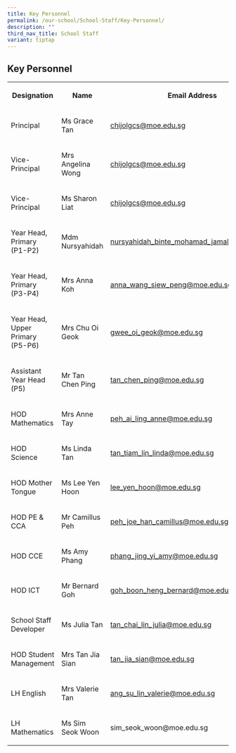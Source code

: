 ```yaml
---
title: Key Personnel
permalink: /our-school/School-Staff/Key-Personnel/
description: ""
third_nav_title: School Staff
variant: tiptap
---
```

<h2>Key Personnel</h2>
<table style="minWidth: 75px">
<colgroup>
<col>
<col>
<col>
</colgroup>
<tbody>
<tr>
<th rowspan="1" colspan="1">
<p>Designation</p>
</th>
<th rowspan="1" colspan="1">
<p>Name</p>
</th>
<th rowspan="1" colspan="1">
<p>Email Address</p>
</th>
</tr>
<tr>
<td rowspan="1" colspan="1">
<p>Principal</p>
</td>
<td rowspan="1" colspan="1">
<p>Ms Grace Tan</p>
</td>
<td rowspan="1" colspan="1">
<p><a href="mailto:chijolgcs@moe.edu.sg" rel="noopener noreferrer nofollow" target="_blank">chijolgcs@moe.edu.sg</a>
</p>
</td>
</tr>
<tr>
<td rowspan="1" colspan="1">
<p>Vice-Principal</p>
</td>
<td rowspan="1" colspan="1">
<p>Mrs Angelina Wong</p>
</td>
<td rowspan="1" colspan="1">
<p><a href="mailto:chijolgcs@moe.edu.sg" rel="noopener noreferrer nofollow" target="_blank">chijolgcs@moe.edu.sg</a>
</p>
</td>
</tr>
<tr>
<td rowspan="1" colspan="1">
<p>Vice-Principal</p>
</td>
<td rowspan="1" colspan="1">
<p>Ms Sharon Liat</p>
</td>
<td rowspan="1" colspan="1">
<p><a href="mailto:chijolgcs@moe.edu.sg" rel="noopener noreferrer nofollow" target="_blank">chijolgcs@moe.edu.sg</a>
</p>
</td>
</tr>
<tr>
<td rowspan="1" colspan="1">
<p>Year Head, Primary (P1-P2)</p>
</td>
<td rowspan="1" colspan="1">
<p>Mdm Nursyahidah</p>
</td>
<td rowspan="1" colspan="1">
<p><a href="mailto:nursyahidah_binte_mohamad_jamal@moe.edu.sg" rel="noopener noreferrer nofollow" target="_blank">nursyahidah_binte_mohamad_jamal@moe.edu.sg</a>
</p>
</td>
</tr>
<tr>
<td rowspan="1" colspan="1">
<p>Year Head, Primary (P3-P4)</p>
</td>
<td rowspan="1" colspan="1">
<p>Mrs Anna Koh</p>
</td>
<td rowspan="1" colspan="1">
<p><a href="mailto:anna_wang_siew_peng@moe.edu.sg" rel="noopener noreferrer nofollow" target="_blank">anna_wang_siew_peng@moe.edu.sg</a>
</p>
</td>
</tr>
<tr>
<td rowspan="1" colspan="1">
<p>Year Head, Upper Primary (P5-P6)</p>
</td>
<td rowspan="1" colspan="1">
<p>Mrs Chu Oi Geok</p>
</td>
<td rowspan="1" colspan="1">
<p><a href="mailto:gwee_oi_geok@moe.edu.sg" rel="noopener noreferrer nofollow" target="_blank">gwee_oi_geok@moe.edu.sg</a>
</p>
<p></p>
</td>
</tr>
<tr>
<td rowspan="1" colspan="1">
<p>Assistant Year Head (P5)</p>
</td>
<td rowspan="1" colspan="1">
<p>Mr Tan Chen Ping</p>
</td>
<td rowspan="1" colspan="1">
<p><a href="mailto:tan_chen_ping@moe.edu.sg" rel="noopener noreferrer nofollow" target="_blank">tan_chen_ping@moe.edu.sg</a>
</p>
</td>
</tr>
<tr>
<td rowspan="1" colspan="1">
<p>HOD Mathematics</p>
</td>
<td rowspan="1" colspan="1">
<p>Mrs Anne Tay</p>
</td>
<td rowspan="1" colspan="1">
<p><a href="mailto:peh_ai_ling_anne@moe.edu.sg" rel="noopener noreferrer nofollow" target="_blank">peh_ai_ling_anne@moe.edu.sg</a>
</p>
</td>
</tr>
<tr>
<td rowspan="1" colspan="1">
<p>HOD Science</p>
</td>
<td rowspan="1" colspan="1">
<p>Ms Linda Tan</p>
</td>
<td rowspan="1" colspan="1">
<p><a href="mailto:tan_tiam_lin_linda@moe.edu.sg" rel="noopener noreferrer nofollow" target="_blank">tan_tiam_lin_linda@moe.edu.sg</a>
</p>
</td>
</tr>
<tr>
<td rowspan="1" colspan="1">
<p>HOD Mother Tongue</p>
</td>
<td rowspan="1" colspan="1">
<p>Ms Lee Yen Hoon</p>
</td>
<td rowspan="1" colspan="1">
<p><a href="mailto:lee_yen_hoon@moe.edu.sg" rel="noopener noreferrer nofollow" target="_blank">lee_yen_hoon@moe.edu.sg</a>
</p>
</td>
</tr>
<tr>
<td rowspan="1" colspan="1">
<p>HOD PE &amp; CCA</p>
</td>
<td rowspan="1" colspan="1">
<p>Mr Camillus Peh</p>
</td>
<td rowspan="1" colspan="1">
<p><a href="mailto:peh_joe_han_camillus@moe.edu.sg" rel="noopener noreferrer nofollow" target="_blank">peh_joe_han_camillus@moe.edu.sg</a>
</p>
</td>
</tr>
<tr>
<td rowspan="1" colspan="1">
<p>HOD CCE</p>
</td>
<td rowspan="1" colspan="1">
<p>Ms Amy Phang</p>
</td>
<td rowspan="1" colspan="1">
<p><a href="mailto:phang_jing_yi_amy@moe.edu.sg" rel="noopener noreferrer nofollow" target="_blank">phang_jing_yi_amy@moe.edu.sg</a>
</p>
</td>
</tr>
<tr>
<td rowspan="1" colspan="1">
<p>HOD ICT</p>
</td>
<td rowspan="1" colspan="1">
<p>Mr Bernard Goh</p>
</td>
<td rowspan="1" colspan="1">
<p><a href="mailto:goh_boon_heng_bernard@moe.edu.sg" rel="noopener noreferrer nofollow" target="_blank">goh_boon_heng_bernard@moe.edu.sg</a>
</p>
</td>
</tr>
<tr>
<td rowspan="1" colspan="1">
<p>School Staff Developer</p>
</td>
<td rowspan="1" colspan="1">
<p>Ms Julia Tan</p>
</td>
<td rowspan="1" colspan="1">
<p><a href="mailto:tan_chai_lin_julia@moe.edu.sg" rel="noopener noreferrer nofollow" target="_blank">tan_chai_lin_julia@moe.edu.sg</a>
</p>
</td>
</tr>
<tr>
<td rowspan="1" colspan="1">
<p>HOD Student Management</p>
</td>
<td rowspan="1" colspan="1">
<p>Mrs Tan Jia Sian</p>
</td>
<td rowspan="1" colspan="1">
<p><a href="mailto:tan_jia_sian@moe.edu.sg" rel="noopener noreferrer nofollow" target="_blank">tan_jia_sian@moe.edu.sg</a>
</p>
</td>
</tr>
<tr>
<td rowspan="1" colspan="1">
<p>LH English</p>
</td>
<td rowspan="1" colspan="1">
<p>Mrs Valerie Tan</p>
</td>
<td rowspan="1" colspan="1">
<p><a href="mailto:ang_su_lin_valerie@moe.edu.sg" rel="noopener noreferrer nofollow" target="_blank">ang_su_lin_valerie@moe.edu.sg</a>
</p>
</td>
</tr>
<tr>
<td rowspan="1" colspan="1">
<p>LH Mathematics</p>
</td>
<td rowspan="1" colspan="1">
<p>Ms Sim Seok Woon</p>
</td>
<td rowspan="1" colspan="1">
<p>sim_seok_woon@moe.edu.sg</p>
</td>
</tr>
</tbody>
</table>
<p></p>
